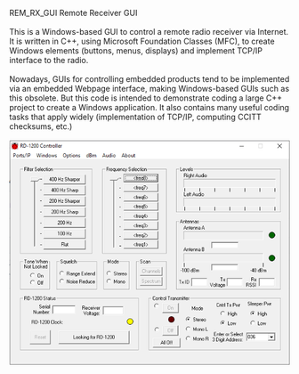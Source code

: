 REM_RX_GUI
Remote Receiver GUI<br><br>
This is a Windows-based GUI to control a remote radio receiver via Internet. 
It is written in C++, using Microsoft Foundation Classes (MFC), to create Windows elements (buttons, menus, displays) and implement TCP/IP interface to the radio.<br><br> 
Nowadays, GUIs for controlling embedded products tend to be implemented via an embedded Webpage interface, making Windows-based GUIs such as this obsolete.
But this code is intended to demonstrate coding a large C++ project to create a Windows application.
It also contains many useful coding tasks that apply widely (implementation of TCP/IP, computing CCITT checksums, etc.)<br><br>
<img src="Remote_Rx_GUI.png">
